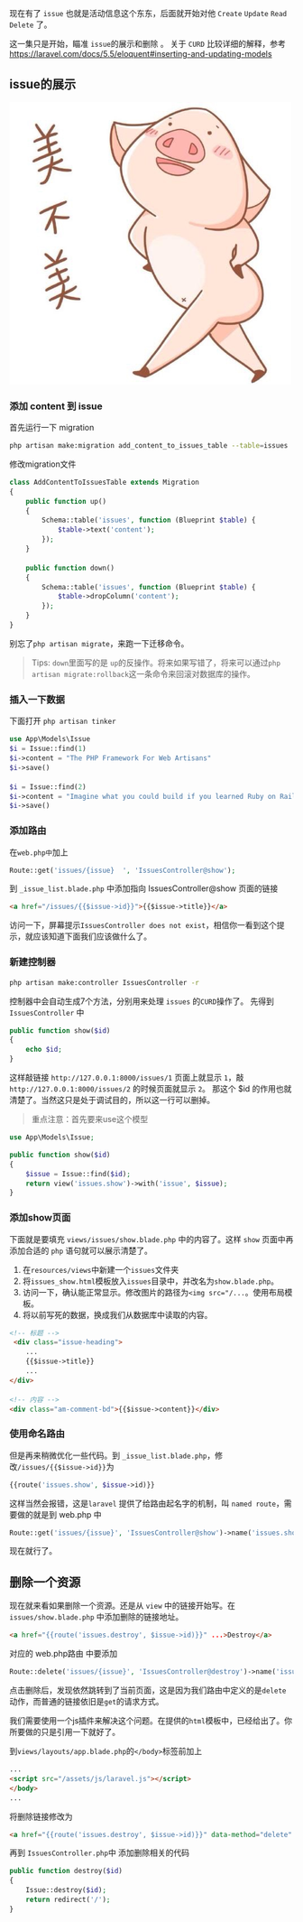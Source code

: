 现在有了 `issue` 也就是活动信息这个东东，后面就开始对他 `Create` `Update` `Read` `Delete` 了。

这一集只是开始，瞄准 `issue`的展示和删除 。 关于 `CURD` 比较详细的解释，参考 https://laravel.com/docs/5.5/eloquent#inserting-and-updating-models

## issue的展示
![](media/15099749555633.jpg)


### 添加 content 到 issue

首先运行一下 migration

```bash
php artisan make:migration add_content_to_issues_table --table=issues
```

修改migration文件

```php
class AddContentToIssuesTable extends Migration
{
    public function up()
    {
        Schema::table('issues', function (Blueprint $table) {
            $table->text('content');
        });
    }

    public function down()
    {
        Schema::table('issues', function (Blueprint $table) {
            $table->dropColumn('content');
        });
    }
}
```

别忘了`php artisan migrate`，来跑一下迁移命令。

> Tips: `down`里面写的是 `up`的反操作。将来如果写错了，将来可以通过`php artisan migrate:rollback`这一条命令来回滚对数据库的操作。


### 插入一下数据
下面打开 `php artisan tinker` 

```php
use App\Models\Issue
$i = Issue::find(1)
$i->content = "The PHP Framework For Web Artisans"
$i->save()

$i = Issue::find(2)
$i->content = "Imagine what you could build if you learned Ruby on Rails ..."
$i->save()
```

### 添加路由

在`web.php中`加上

```php
Route::get('issues/{issue}	', 'IssuesController@show');
```

到 `_issue_list.blade.php` 中添加指向 IssuesController@show 页面的链接

```html
<a href="/issues/{{$issue->id}}">{{$issue->title}}</a>
```

访问一下，屏幕提示`IssuesController does not exist`，相信你一看到这个提示，就应该知道下面我们应该做什么了。

### 新建控制器

```bash
php artisan make:controller IssuesController -r
```
控制器中会自动生成7个方法，分别用来处理 `issues` 的`CURD`操作了。
先得到 `IssuesController` 中

```php
public function show($id)
{
    echo $id;
}
```

这样敲链接 `http://127.0.0.1:8000/issues/1` 页面上就显示 `1`，敲 `http://127.0.0.1:8000/issues/2` 的时候页面就显示 `2`。
那这个 $id 的作用也就清楚了。当然这只是处于调试目的，所以这一行可以删掉。

> 重点注意：首先要来use这个模型

```php
use App\Models\Issue;
```

```php
public function show($id)
{
    $issue = Issue::find($id);
    return view('issues.show')->with('issue', $issue);
}
```

### 添加show页面

下面就是要填充 `views/issues/show.blade.php` 中的内容了。这样 `show` 页面中再添加合适的 `php` 语句就可以展示清楚了。

1. 在`resources/views`中新建一个`issues`文件夹
2. 将`issues_show.html`模板放入`issues`目录中，并改名为`show.blade.php`。
3. 访问一下，确认能正常显示。修改图片的路径为`<img src="/...`。使用布局模板。
4. 将以前写死的数据，换成我们从数据库中读取的内容。

```html
<!-- 标题 -->
 <div class="issue-heading">
    ...
    {{$issue->title}}
    ...
</div>

<!-- 内容 -->
<div class="am-comment-bd">{{$issue->content}}</div>
```

### 使用命名路由

但是再来稍微优化一些代码。到 `_issue_list.blade.php`，修改`/issues/{{$issue->id}}`为

```php
{{route('issues.show', $issue->id)}}
```

这样当然会报错，这是`laravel` 提供了给路由起名字的机制，叫 `named route`，需要做的就是到 web.php 中

```php
Route::get('issues/{issue}', 'IssuesController@show')->name('issues.show');
```

现在就行了。

## 删除一个资源

现在就来看如果删除一个资源。还是从 `view` 中的链接开始写。在 `issues/show.blade.php` 中添加删除的链接地址。

```html
<a href="{{route('issues.destroy', $issue->id)}}" ...>Destroy</a>
```

对应的 web.php路由 中要添加

```php
Route::delete('issues/{issue}', 'IssuesController@destroy')->name('issues.destroy');
```

点击删除后，发现依然跳转到了当前页面，这是因为我们路由中定义的是`delete`动作，而普通的链接依旧是`get`的请求方式。

我们需要使用一个js插件来解决这个问题。在提供的`html`模板中，已经给出了。你所要做的只是引用一下就好了。

到`views/layouts/app.blade.php`的`</body>`标签前加上

```html
...
<script src="/assets/js/laravel.js"></script>
</body>
...
```

将删除链接修改为

```html
<a href="{{route('issues.destroy', $issue->id)}}" data-method="delete" data-token="{{csrf_token()}}" data-confirm="Are you sure?" ...>Destroy</a>
```

再到 `IssuesController.php`中 添加删除相关的代码

```php
public function destroy($id)
{
    Issue::destroy($id);
    return redirect('/');
}
```

